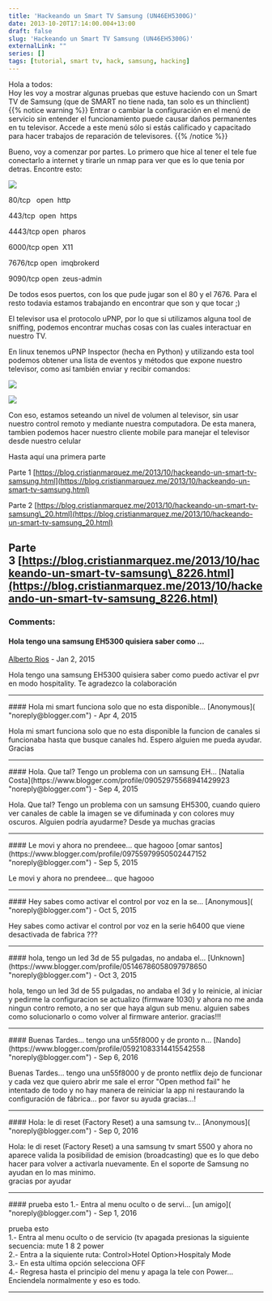 ```yaml
---
title: 'Hackeando un Smart TV Samsung (UN46EH5300G)'
date: 2013-10-20T17:14:00.004+13:00
draft: false
slug: 'Hackeando un Smart TV Samsung (UN46EH5300G)'
externalLink: ""
series: []
tags: [tutorial, smart tv, hack, samsung, hacking]
---
```


Hola a todos:  
Hoy les voy a mostrar algunas pruebas que estuve haciendo con un Smart TV de Samsung (que de SMART no tiene nada, tan solo es un thinclient)  
{{% notice warning %}}
Entrar o cambiar la configuración en el menú de servicio sin entender el funcionamiento puede causar daños permanentes en tu televisor. Accede a este menú sólo si estás calificado y capacitado para hacer trabajos de reparación de televisores.
{{% /notice %}}
  
Bueno, voy a comenzar por partes. Lo primero que hice al tener el tele fue conectarlo a internet y tirarle un nmap para ver que es lo que tenia por detras. Encontre esto:  

[![](http://1.bp.blogspot.com/-HhLR1ZtMk-w/UmNSuZuc94I/AAAAAAAAWGU/fRJm7zugnLs/s400/Pantallazo-2.png)](http://1.bp.blogspot.com/-HhLR1ZtMk-w/UmNSuZuc94I/AAAAAAAAWGU/fRJm7zugnLs/s1600/Pantallazo-2.png)

  

80/tcp   open  http

443/tcp  open  https

4443/tcp open  pharos

6000/tcp open  X11

7676/tcp open  imqbrokerd

9090/tcp open  zeus-admin

  

De todos esos puertos, con los que pude jugar son el 80 y el 7676. Para el resto todavia estamos trabajando en encontrar que son y que tocar ;)  
  
El televisor usa el protocolo uPNP, por lo que si utilizamos alguna tool de sniffing, podemos encontrar muchas cosas con las cuales interactuar en nuestro TV.  
  
En linux tenemos uPNP Inspector (hecha en Python) y utilizando esta tool podemos obtener una lista de eventos y métodos que expone nuestro televisor, como así también enviar y recibir comandos:  

[![](http://2.bp.blogspot.com/--0B8djarp9A/UmNYbMoQwbI/AAAAAAAAWGk/BivSXRhs0YU/s320/Pantallazo-UPnP+Inspector.png)](http://2.bp.blogspot.com/--0B8djarp9A/UmNYbMoQwbI/AAAAAAAAWGk/BivSXRhs0YU/s1600/Pantallazo-UPnP+Inspector.png)

  

[![](http://3.bp.blogspot.com/-FzhG5G2chi4/UmNYmJozEjI/AAAAAAAAWGs/PFf19F7ljzg/s320/Pantallazo-Invoke+Action+SetVolume.png)](http://3.bp.blogspot.com/-FzhG5G2chi4/UmNYmJozEjI/AAAAAAAAWGs/PFf19F7ljzg/s1600/Pantallazo-Invoke+Action+SetVolume.png)

  
Con eso, estamos seteando un nivel de volumen al televisor, sin usar nuestro control remoto y mediante nuestra computadora. De esta manera, tambien podemos hacer nuestro cliente mobile para manejar el televisor desde nuestro celular  
  
Hasta aquí una primera parte  
  

Parte 1 [https://blog.cristianmarquez.me/2013/10/hackeando-un-smart-tv-samsung.html](https://blog.cristianmarquez.me/2013/10/hackeando-un-smart-tv-samsung.html)

Parte 2 [https://blog.cristianmarquez.me/2013/10/hackeando-un-smart-tv-samsung\_20.html](https://blog.cristianmarquez.me/2013/10/hackeando-un-smart-tv-samsung_20.html)

Parte 3 [https://blog.cristianmarquez.me/2013/10/hackeando-un-smart-tv-samsung\_8226.html](https://blog.cristianmarquez.me/2013/10/hackeando-un-smart-tv-samsung_8226.html)
---
### Comments:
#### Hola tengo una samsung EH5300 quisiera saber como ...
[Alberto Rios](https://www.blogger.com/profile/08108199717019440100 "noreply@blogger.com") - <time datetime="2015-01-14T10:30:32.174+13:00">Jan 2, 2015</time>

Hola tengo una samsung EH5300 quisiera saber como puedo activar el pvr en modo hospitality. Te agradezco la colaboración
<hr />
#### Hola mi smart funciona solo que no esta disponible...
[Anonymous]( "noreply@blogger.com") - <time datetime="2015-05-01T08:03:50.994+12:00">Apr 4, 2015</time>

Hola mi smart funciona solo que no esta disponible la funcion de canales si funcionaba hasta que busque canales hd. Espero alguien me pueda ayudar. Gracias
<hr />
#### Hola. Que tal? Tengo un problema con un samsung EH...
[Natalia Costa](https://www.blogger.com/profile/09052975568941429923 "noreply@blogger.com") - <time datetime="2015-09-03T16:23:53.480+12:00">Sep 4, 2015</time>

Hola. Que tal? Tengo un problema con un samsung EH5300, cuando quiero ver canales de cable la imagen se ve difuminada y con colores muy oscuros. Alguien podría ayudarme? Desde ya muchas gracias
<hr />
#### Le movi y ahora no prendeee... que hagooo
[omar santos](https://www.blogger.com/profile/09755979950502447152 "noreply@blogger.com") - <time datetime="2015-09-11T18:09:13.280+12:00">Sep 5, 2015</time>

Le movi y ahora no prendeee... que hagooo
<hr />
#### Hey sabes como activar el control por voz en la se...
[Anonymous]( "noreply@blogger.com") - <time datetime="2015-10-03T08:22:17.765+13:00">Oct 5, 2015</time>

Hey sabes como activar el control por voz en la serie h6400 que viene desactivada de fabrica ???
<hr />
#### hola, tengo un led 3d de 55 pulgadas, no andaba el...
[Unknown](https://www.blogger.com/profile/05146786058097978650 "noreply@blogger.com") - <time datetime="2015-10-15T12:59:46.047+13:00">Oct 3, 2015</time>

hola, tengo un led 3d de 55 pulgadas, no andaba el 3d y lo reinicie, al iniciar y pedirme la configuracion se actualizo (firmware 1030) y ahora no me anda ningun contro remoto, a no ser que haya algun sub menu. alguien sabes como solucionarlo o como volver al firmware anterior. gracias!!!
<hr />
#### Buenas Tardes... tengo una un55f8000 y de pronto n...
[Nando](https://www.blogger.com/profile/05921083314415542558 "noreply@blogger.com") - <time datetime="2016-09-25T11:39:15.975+13:00">Sep 6, 2016</time>

Buenas Tardes... tengo una un55f8000 y de pronto netflix dejo de funcionar y cada vez que quiero abrir me sale el error "Open method fail" he intentado de todo y no hay manera de reiniciar la app ni restaurando la configuración de fábrica... por favor su ayuda gracias...!
<hr />
#### Hola: le di reset (Factory Reset) a una samsung tv...
[Anonymous]( "noreply@blogger.com") - <time datetime="2016-09-26T10:50:30.479+13:00">Sep 0, 2016</time>

Hola: le di reset (Factory Reset) a una samsung tv smart 5500 y ahora no aparece valida la posibilidad de emision (broadcasting) que es lo que debo hacer para volver a activarla nuevamente. En el soporte de Samsung no ayudan en lo mas minimo.  
gracias por ayudar
<hr />
#### prueba esto  
1.- Entra al menu oculto o de servi...
[un amigo]( "noreply@blogger.com") - <time datetime="2016-09-27T06:25:35.850+13:00">Sep 1, 2016</time>

prueba esto  
1.- Entra al menu oculto o de servicio (tv apagada presionas la siguiente secuencia: mute 1 8 2 power  
2.- Entra a la siquiente ruta: Control>Hotel Option>Hospitaly Mode  
3.- En esta ultima opción selecciona OFF  
4.- Regresa hasta el principio del menu y apaga la tele con Power... Enciendela normalmente y eso es todo.
<hr />
